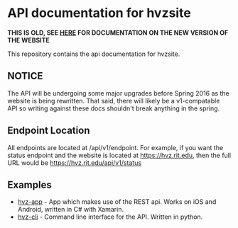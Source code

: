 # API documentation for hvzsite

__THIS IS OLD, SEE [HERE](https://github.com/redxdev/hvzsite/tree/master/docs) FOR DOCUMENTATION ON THE NEW VERSION OF THE WEBSITE__

This repository contains the api documentation for hvzsite.

## NOTICE

The API will be undergoing some major upgrades before Spring 2016 as the website is being rewritten. That said, there will likely be a v1-compatable API so writing against these docs shouldn't break anything in the spring.

## Endpoint Location

All endpoints are located at /api/v1/endpoint. For example, if you want the status endpoint and the website is located at https://hvz.rit.edu, then the full URL would be https://hvz.rit.edu/api/v1/status

## Examples

* [hvz-app](https://github.com/redxdev/hvz-app) - App which makes use of the REST api. Works on iOS and Android, written in C# with Xamarin.
* [hvz-cli](https://github.com/liam-middlebrook/hvz-cli) - Command line interface for the API. Written in python.
